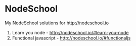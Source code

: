 NodeSchool
==========

My NodeSchool solutions for http://nodeschool.io

1. Learn you node - http://nodeschool.io/#learn-you-node
2. Functional javascript - http://nodeschool.io/#functionaljs
